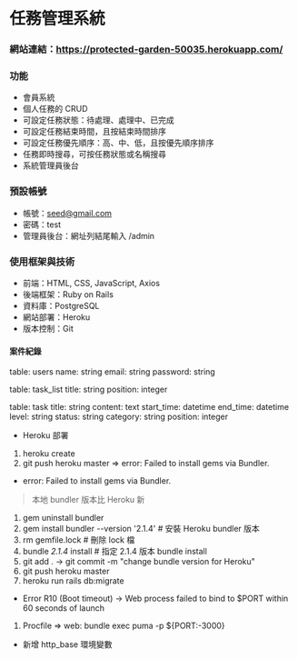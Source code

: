 # 任務管理系統

### 網站連結：https://protected-garden-50035.herokuapp.com/

### 功能
* 會員系統
* 個人任務的 CRUD
* 可設定任務狀態：待處理、處理中、已完成
* 可設定任務結束時間，且按結束時間排序
* 可設定任務優先順序：高、中、低，且按優先順序排序
* 任務即時搜尋，可按任務狀態或名稱搜尋
* 系統管理員後台

### 預設帳號
* 帳號：seed@gmail.com
* 密碼：test
* 管理員後台：網址列結尾輸入 /admin

### 使用框架與技術
* 前端：HTML, CSS, JavaScript, Axios
* 後端框架：Ruby on Rails
* 資料庫：PostgreSQL
* 網站部署：Heroku
* 版本控制：Git






#### 案件紀錄

table: users 
  name: string
  email: string 
  password: string 

table: task_list
  title: string
  position: integer

table: task 
  title: string
  content: text
  start_time: datetime
  end_time: datetime
  level: string 
  status: string 
  category: string
  position: integer


  * Heroku 部署
  1. heroku create
  2. git push heroku master => error: Failed to install gems via Bundler. 
  
  * error: Failed to install gems via Bundler. 
  > 本地 bundler 版本比 Heroku 新
  1. gem uninstall bundler
  2. gem install bundler --version '2.1.4' # 安裝 Heroku bundler 版本
  3. rm gemfile.lock # 刪除 lock 檔
  4. bundle _2.1.4_ install # 指定 2.1.4 版本 bundle install 
  5. git add . -> git commit -m "change bundle version for Heroku"
  5. git push heroku master 
  6. heroku run rails db:migrate
  
  * Error R10 (Boot timeout) -> Web process failed to bind to $PORT within 60 seconds of launch
  1. Procfile => web: bundle exec puma -p ${PORT:-3000}

  * 新增 http_base 環境變數

  
